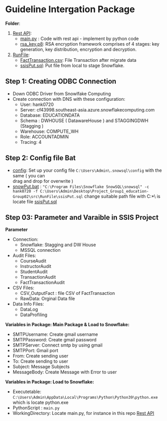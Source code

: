 ﻿# Guideline Intergation Package
**Folder**:
 1. [Rest API](https://github.com/nhinguyen78/Project_Group1_education/tree/Group02/src/Rest%20API "Rest API"):
	 * [main.py](https://github.com/nhinguyen78/Project_Group1_education/blob/Group02/src/Rest%20API/main.py "main.py") : Code with rest api - implement by python code 
	 * [rsa_key.p8](https://github.com/nhinguyen78/Project_Group1_education/blob/Group02/src/Rest%20API/rsa_key.p8 "rsa_key.p8"): RSA encryption framework comprises of 4 stages: key generation, key distribution, encryption and decryption. 
 2. [RunFile](https://github.com/nhinguyen78/Project_Group1_education/tree/Group02/src/RunFile "RunFile"):
	 * [FactTransaction.csv](https://github.com/nhinguyen78/Project_Group1_education/blob/Group02/src/RunFile/FactTransaction.csv "FactTransaction.csv"): File Transaction after migrate data 
	 * [ssisPut.sql](https://github.com/nhinguyen78/Project_Group1_education/blob/Group02/src/RunFile/ssisPut.sql "ssisPut.sql"): Put file from local to stage Snowflake. 
## Step 1: Creating ODBC Connection 
- Down ODBC Driver from Snowlfake Computing 
- Create connection with DNS with these configuration:
	* User: hank0720
	* Server: cf43998.southeast-asia.azure.snowflakecomputing.com
	* Database: EDUCATIONDATA
	* Schema : DWHOUSE ( DatawareHouse ) and STAGGINGDWH (Stagging ) 
	* Warehouse: COMPUTE_WH 
	* Role: ACCOUNTADMIN
	* Tracing: 4
## Step 2: Config file Bat 
- [config](https://github.com/nhinguyen78/Project_Group1_education/blob/Group02/src/snowsql/config "config"): Set up your config file `C:\Users\Admin\.snowsql\config` with the same ( you can   
drag and drop for overwrite ) 
- [snowPut.bat](https://github.com/nhinguyen78/Project_Group1_education/blob/Group02/src/snowsql/snowPut.bat "snowPut.bat") : `"C:\Program Files\Snowflake SnowSQL\snowsql" -c hank0720 -f C:\Users\Admin\Desktop\Project_Group1_education-Group02\src\RunFile\ssisPut.sql` change suitable path file with C:\*\ is locate file [ssisPut.sql](https://github.com/nhinguyen78/Project_Group1_education/blob/Group02/src/RunFile/ssisPut.sql)

## Step 03: Parameter and Varaible in SSIS Project
**Parameter**
-  Connection: 
	* Snowflake: Stagging and DW House 
	* MSSQL connection 
- Audit Files: 
	* CourseAudit
	* InstructorAudit
	* StudentAudit
	* TransactionAudit
	* FactTransactionAudit
- CSV Files:
	* CSV_OutputFact : file CSV of FactTransaction
	* RawData: Orginal Data file  
- Data Info Files: 
	* DataLog
	* DataProfiling
	
 **Variables in Package: Main Package & Load to Snowflake:**
 - SMTPUsername: Create gmail username
 - SMTPPassword: Create gmail password
 - SMTPServer: Connect smtp by using gmail
 - SMTPPort: Gmail port
 - From: Create sending user
 - To: Create sending to user
 - Subject: Message Subjects
 - MessageBody: Create Message with Error to user
 
 **Variables in Package: Load to Snowflake:**
- Executetable: `C:\Users\Admin\AppData\Local\Programs\Python\Python39\python.exe` which is locate python.exe 
- PythonScript : `main.py`
- WorkingDirectory: Locate main.py,  for instance in this repo [Rest API](https://github.com/nhinguyen78/Project_Group1_education/tree/Group02/src/Rest%20API "Rest API")
